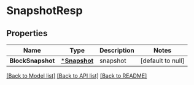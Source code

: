 # SnapshotResp

## Properties
Name | Type | Description | Notes
------------ | ------------- | ------------- | -------------
**BlockSnapshot** | [***Snapshot**](Snapshot.md) | snapshot | [default to null]

[[Back to Model list]](../README.md#documentation-for-models) [[Back to API list]](../README.md#documentation-for-api-endpoints) [[Back to README]](../README.md)


